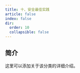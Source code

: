 ```yaml
---
title: 十、安全最佳实践
article: false
index: false
dir:
  order: 10
  collapsible: false
---
```


## 简介

这里可以添加关于该分类的详细介绍。
